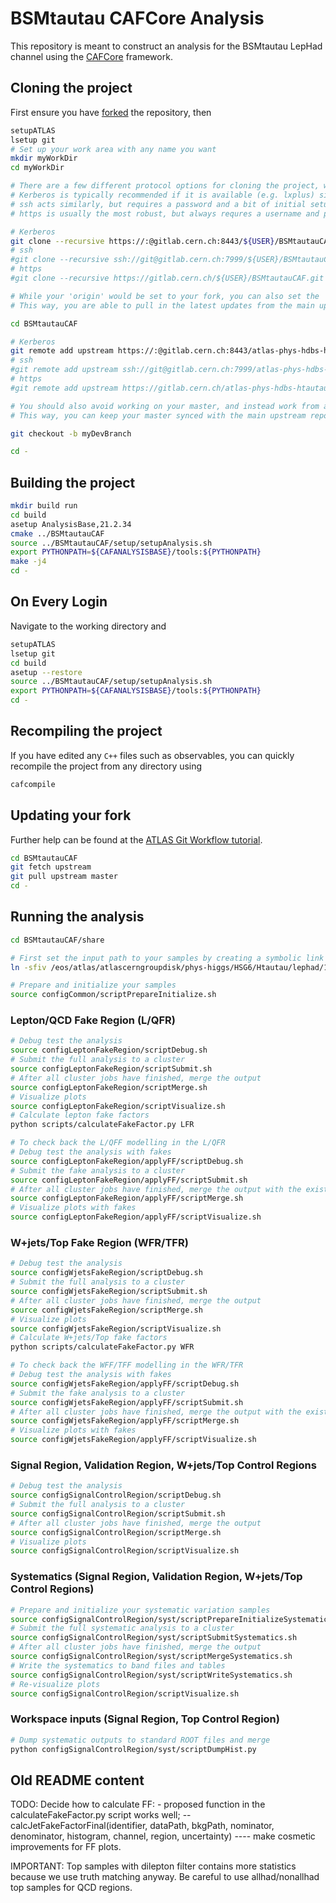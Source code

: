 BSMtautau CAFCore Analysis
=========================

This repository is meant to construct an analysis for the BSMtautau LepHad channel using the [CAFCore](https://gitlab.cern.ch/atlas-caf/CAFCore) framework.

Cloning the project
--------------------

First ensure you have [forked](https://gitlab.cern.ch/atlas-phys-hdbs-htautau/BSMtautauCAF/forks/new) the repository, then

```bash
setupATLAS
lsetup git
# Set up your work area with any name you want
mkdir myWorkDir
cd myWorkDir

# There are a few different protocol options for cloning the project, which are all provided at the top of the main page of the repository.
# Kerberos is typically recommended if it is available (e.g. lxplus) since it does not require a username or password when interacting with remote repositories.
# ssh acts similarly, but requires a password and a bit of initial setup
# https is usually the most robust, but always requres a username and password

# Kerberos
git clone --recursive https://:@gitlab.cern.ch:8443/${USER}/BSMtautauCAF.git
# ssh
#git clone --recursive ssh://git@gitlab.cern.ch:7999/${USER}/BSMtautauCAF.git
# https
#git clone --recursive https://gitlab.cern.ch/${USER}/BSMtautauCAF.git

# While your 'origin' would be set to your fork, you can also set the 'upstream' to the main repository.
# This way, you are able to pull in the latest updates from the main upstream repository to your fork

cd BSMtautauCAF

# Kerberos
git remote add upstream https://:@gitlab.cern.ch:8443/atlas-phys-hdbs-htautau/BSMtautauCAF.git
# ssh
#git remote add upstream ssh://git@gitlab.cern.ch:7999/atlas-phys-hdbs-htautau/BSMtautauCAF.git
# https
#git remote add upstream https://gitlab.cern.ch/atlas-phys-hdbs-htautau/BSMtautauCAF.git

# You should also avoid working on your master, and instead work from a development branch.
# This way, you can keep your master synced with the main upstream repository

git checkout -b myDevBranch

cd -
```

Building the project
---------------------

```bash
mkdir build run
cd build
asetup AnalysisBase,21.2.34
cmake ../BSMtautauCAF
source ../BSMtautauCAF/setup/setupAnalysis.sh
export PYTHONPATH=${CAFANALYSISBASE}/tools:${PYTHONPATH}
make -j4
cd -
```

On Every Login
--------------

Navigate to the working directory and

```bash
setupATLAS
lsetup git
cd build
asetup --restore
source ../BSMtautauCAF/setup/setupAnalysis.sh
export PYTHONPATH=${CAFANALYSISBASE}/tools:${PYTHONPATH}
cd -
```

Recompiling the project
-----------------------

If you have edited any `C++` files such as observables, you can quickly recompile the project from any directory using

```bash
cafcompile
```

Updating your fork
------------------

Further help can be found at the [ATLAS Git Workflow tutorial](https://atlassoftwaredocs.web.cern.ch/gittutorial/).

```bash
cd BSMtautauCAF
git fetch upstream
git pull upstream master
cd -
```

Running the analysis
--------------------

```bash
cd BSMtautauCAF/share

# First set the input path to your samples by creating a symbolic link to the directory
ln -sfiv /eos/atlas/atlascerngroupdisk/phys-higgs/HSG6/Htautau/lephad/190530 -T ${CAFANALYSISSHARE}/inputs

# Prepare and initialize your samples
source configCommon/scriptPrepareInitialize.sh
```

### Lepton/QCD Fake Region (L/QFR)
```bash
# Debug test the analysis
source configLeptonFakeRegion/scriptDebug.sh
# Submit the full analysis to a cluster
source configLeptonFakeRegion/scriptSubmit.sh
# After all cluster jobs have finished, merge the output
source configLeptonFakeRegion/scriptMerge.sh
# Visualize plots
source configLeptonFakeRegion/scriptVisualize.sh
# Calculate lepton fake factors
python scripts/calculateFakeFactor.py LFR

# To check back the L/QFF modelling in the L/QFR
# Debug test the analysis with fakes
source configLeptonFakeRegion/applyFF/scriptDebug.sh
# Submit the fake analysis to a cluster
source configLeptonFakeRegion/applyFF/scriptSubmit.sh
# After all cluster jobs have finished, merge the output with the existing file
source configLeptonFakeRegion/applyFF/scriptMerge.sh
# Visualize plots with fakes
source configLeptonFakeRegion/applyFF/scriptVisualize.sh
```

### W+jets/Top Fake Region (WFR/TFR)
```bash
# Debug test the analysis
source configWjetsFakeRegion/scriptDebug.sh
# Submit the full analysis to a cluster
source configWjetsFakeRegion/scriptSubmit.sh
# After all cluster jobs have finished, merge the output
source configWjetsFakeRegion/scriptMerge.sh
# Visualize plots          
source configWjetsFakeRegion/scriptVisualize.sh
# Calculate W+jets/Top fake factors
python scripts/calculateFakeFactor.py WFR

# To check back the WFF/TFF modelling in the WFR/TFR
# Debug test the analysis with fakes
source configWjetsFakeRegion/applyFF/scriptDebug.sh
# Submit the fake analysis to a cluster
source configWjetsFakeRegion/applyFF/scriptSubmit.sh
# After all cluster jobs have finished, merge the output with the existing file
source configWjetsFakeRegion/applyFF/scriptMerge.sh
# Visualize plots with fakes
source configWjetsFakeRegion/applyFF/scriptVisualize.sh
```

### Signal Region, Validation Region, W+jets/Top Control Regions
```bash
# Debug test the analysis
source configSignalControlRegion/scriptDebug.sh
# Submit the full analysis to a cluster
source configSignalControlRegion/scriptSubmit.sh
# After all cluster jobs have finished, merge the output
source configSignalControlRegion/scriptMerge.sh
# Visualize plots
source configSignalControlRegion/scriptVisualize.sh
```

### Systematics (Signal Region, Validation Region, W+jets/Top Control Regions)
```bash
# Prepare and initialize your systematic variation samples
source configSignalControlRegion/syst/scriptPrepareInitializeSystematics.sh
# Submit the full systematic analysis to a cluster
source configSignalControlRegion/syst/scriptSubmitSystematics.sh
# After all cluster jobs have finished, merge the output
source configSignalControlRegion/syst/scriptMergeSystematics.sh
# Write the systematics to band files and tables
source configSignalControlRegion/syst/scriptWriteSystematics.sh
# Re-visualize plots
source configSignalControlRegion/scriptVisualize.sh
```

### Workspace inputs (Signal Region, Top Control Region)
```bash
# Dump systematic outputs to standard ROOT files and merge
python configSignalControlRegion/syst/scriptDumpHist.py
```

Old README content
------------------
TODO: Decide how to calculate FF:
    - proposed function in the calculateFakeFactor.py script works well;
        -- calcJetFakeFactorFinal(identifier, dataPath, bkgPath, nominator, denominator, histogram, channel, region, uncertainty)
        ---- make cosmetic improvements for FF plots.

IMPORTANT: Top samples with dilepton filter contains more statistics because we use truth matching anyway.
        Be careful to use allhad/nonallhad top samples for QCD regions.
